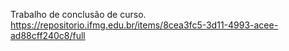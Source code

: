Trabalho de conclusão de curso.
https://repositorio.ifmg.edu.br/items/8cea3fc5-3d11-4993-acee-ad88cff240c8/full
